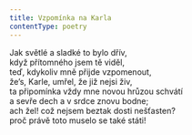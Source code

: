 ```yaml
---
title: Vzpomínka na Karla
contentType: poetry
---
```


<section>

Jak světlé a sladké to bylo dřív,  
když přítomného jsem tě viděl,  
teď, kdykoliv mně přijde vzpomenout,  
že’s, Karle, umřel, že již nejsi živ,  
ta připomínka vždy mne novou hrůzou schvátí  
a sevře dech a v srdce znovu bodne;  
ach žel! což nejsem beztak dosti nešťasten?  
proč právě toto muselo se také státi!

</section>
